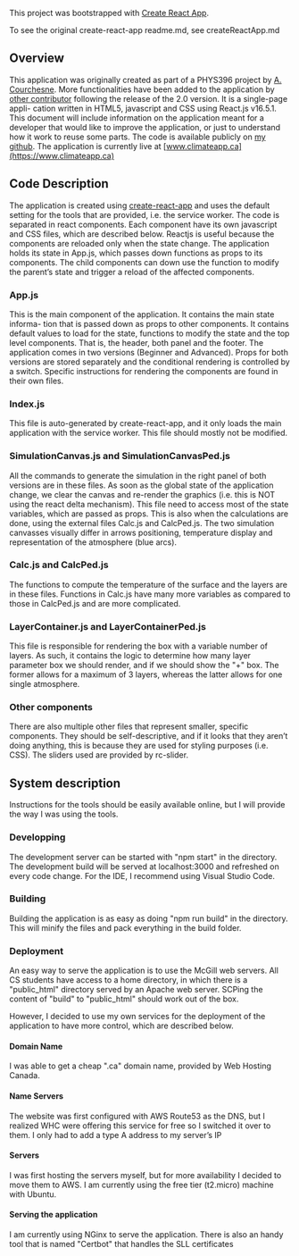 This project was bootstrapped with [Create React App](https://github.com/facebookincubator/create-react-app).

To see the original create-react-app readme.md, see createReactApp.md

## Overview

This application was originally created as part of a PHYS396 project by [A. Courchesne](https://github.com/CourchesneA). More functionalities have been added to the application by [other contributor](https://github.com/zhulanxi) following the release of the 2.0 version.  It is a single-page appli-
cation written in HTML5, javascript and CSS using React.js v16.5.1. This document
will include information on the application meant for a developer that would like to
improve the application, or just to understand how it work to reuse some parts. The
code is available publicly on [my github](https://github.com/zhulanxi/ClimateApp2-1).
The application is currently live at [www.climateapp.ca](https://www.climateapp.ca)

## Code Description

The application is created using [create-react-app](https://github.com/facebook/create-react-app) and uses the default setting for
the tools that are provided, i.e. the service worker. The code is separated in react
components. Each component have its own javascript and CSS files, which are
described below.
Reactjs is useful because the components are reloaded only when the state
change. The application holds its state in App.js, which passes down functions
as props to its components. The child components can down use the function to
modify the parent’s state and trigger a reload of the affected components.

### App.js

This is the main component of the application. It contains the main state informa-
tion that is passed down as props to other components. It contains default values
to load for the state, functions to modify the state and the top level components.
That is, the header, both panel and the footer. The application comes in two versions (Beginner and Advanced). Props for both versions are stored separately and the conditional rendering is controlled by a switch.  Specific instructions for rendering
the components are found in their own files.

### Index.js

This file is auto-generated by create-react-app, and it only loads the main application
with the service worker. This file should mostly not be modified.

### SimulationCanvas.js and SimulationCanvasPed.js

All the commands to generate the simulation in the right panel of both versions are in these files. As
soon as the global state of the application change, we clear the canvas and re-render
the graphics (i.e. this is NOT using the react delta mechanism). This file need to
access most of the state variables, which are passed as props. This is also when the
calculations are done, using the external files Calc.js and CalcPed.js. The two simulation canvasses visually differ in arrows positioning, temperature display and representation of the atmosphere (blue arcs).

### Calc.js and CalcPed.js

The functions to compute the temperature of the surface and the layers are in these
files. Functions in Calc.js have many more variables as compared to those in CalcPed.js and are more complicated.

### LayerContainer.js and LayerContainerPed.js
This file is responsible for rendering the box with a variable number of layers. As
such, it contains the logic to determine how many layer parameter box we should
render, and if we should show the "+" box. The former allows for a maximum of 3 layers, whereas the latter allows for one single atmosphere.

### Other components

There are also multiple other files that represent smaller, specific components. They
should be self-descriptive, and if it looks that they aren’t doing anything, this is
because they are used for styling purposes (i.e. CSS). The sliders used are provided
by rc-slider.

## System description

Instructions for the tools should be easily available online, but I will provide the
way I was using the tools.

### Developping

The development server can be started with "npm start" in the directory. The
development build will be served at localhost:3000 and refreshed on every code
change. For the IDE, I recommend using Visual Studio Code.

### Building

Building the application is as easy as doing "npm run build" in the directory. This
will minify the files and pack everything in the build folder.

### Deployment
An easy way to serve the application is to use the McGill web servers. All CS
students have access to a home directory, in which there is a "public_html" directory
served by an Apache web server. SCPing the content of "build" to "public_html"
should work out of the box.

However, I decided to use my own services for the deployment of the application
to have more control, which are described below.

#### Domain Name

I was able to get a cheap ".ca" domain name, provided by Web Hosting Canada.

#### Name Servers

The website was first configured with AWS Route53 as the DNS, but I realized
WHC were offering this service for free so I switched it over to them. I only had to
add a type A address to my server’s IP

#### Servers

I was first hosting the servers myself, but for more availability I decided to move
them to AWS. I am currently using the free tier (t2.micro) machine with Ubuntu.

#### Serving the application

I am currently using NGinx to serve the application. There is also an handy tool
that is named "Certbot" that handles the SLL certificates